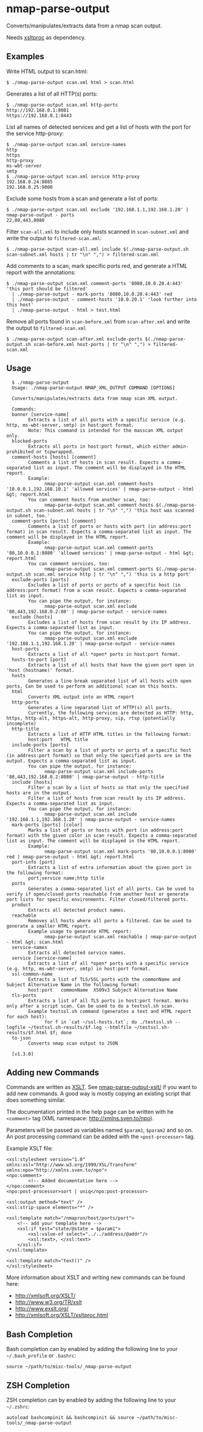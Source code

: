# nmap-parse-output

Converts/manipulates/extracts data from a nmap scan output.

Needs [xsltproc](http://xmlsoft.org/XSLT/xsltproc.html) as dependency.

## Examples

Write HTML output to scan.html:

    $ ./nmap-parse-output scan.xml html > scan.html

Generates a list of all HTTP(s) ports:

    $ ./nmap-parse-output scan.xml http-ports   
    http://192.168.0.1:8081
    https://192.168.0.1:8443

List all names of detected services and get a list of hosts with the port for the service http-proxy:

    $ ./nmap-parse-output scan.xml service-names
    http
    https
    http-proxy
    ms-wbt-server
    smtp
    $ ./nmap-parse-output scan.xml service http-proxy
    192.168.0.24:8085
    192.168.0.25:9000

Exclude some hosts from a scan and generate a list of ports:

    $ ./nmap-parse-output scan.xml exclude '192.168.1.1,192.168.1.20' | nmap-parse-output - ports
    22,80,443,8080

Filter `scan-all.xml` to include only hosts scanned in `scan-subnet.xml` and write the output to `filtered-scan.xml`:

    $ ./nmap-parse-output scan-all.xml include $(./nmap-parse-output.sh scan-subnet.xml hosts | tr "\n" ",") > filtered-scan.xml

Add comments to a scan, mark specific ports red, and generate a HTML report with the annotations:

    $ ./nmap-parse-output scan.xml comment-ports '8080,10.0.20.4:443' 'this port should be filtered'
      | ./nmap-parse-output - mark-ports '8080,10.0.20.4:443' red
      | ./nmap-parse-output - comment-hosts '10.0.20.1' 'look further into this host'
      | ./nmap-parse-output - html > test.html

Remove all ports found in `scan-before.xml` from `scan-after.xml` and write the output to `filtered-scan.xml`

    $ ./nmap-parse-output scan-after.xml exclude-ports $(./nmap-parse-output.sh scan-before.xml host-ports | tr "\n" ",") > filtered-scan.xml

## Usage

      $ ./nmap-parse-output
      Usage: ./nmap-parse-output NMAP_XML_OUTPUT COMMAND [OPTIONS]

      Converts/manipulates/extracts data from nmap scan XML output.

      Commands:
      banner [service-name]
            Extracts a list of all ports with a specific service (e.g. http, ms-wbt-server, smtp) in host:port format.
            Note: This command is intended for the masscan XML output only.
      blocked-ports 
            Extracts all ports in host:port format, which either admin-prohibited or tcpwrapped.
      comment-hosts [hosts] [comment]
            Comments a list of hosts in scan result. Expects a comma-separated list as input. The comment will be displayed in the HTML report.
            Example:
                  nmap-parse-output scan.xml comment-hosts '10.0.0.1,192.168.10.1' 'allowed services' | nmap-parse-output - html &gt; report.html
            You can comment hosts from another scan, too:
                  nmap-parse-output scan.xml comment-hosts $(./nmap-parse-output.sh scan-subnet.xml hosts | tr "\n" ",") 'this host was scanned in subnet, too.'
      comment-ports [ports] [comment]
            Comments a list of ports or hosts with port (in address:port format) in scan result. Expects a comma-separated list as input. The comment will be displayed in the HTML report.
            Example:
                  nmap-parse-output scan.xml comment-ports '80,10.0.0.1:8080' 'allowed services' | nmap-parse-output - html &gt; report.html
            You can comment services, too:
                  nmap-parse-output scan.xml comment-ports $(./nmap-parse-output.sh scan.xml service http | tr "\n" ",") 'this is a http port'
      exclude-ports [ports]
            Excludes a list of ports or ports of a specific host (in address:port format) from a scan result. Expects a comma-separated list as input.
            You can pipe the output, for instance:
                  nmap-parse-output scan.xml exclude '80,443,192.168.0.2:80' | nmap-parse-output - service-names
      exclude [hosts]
            Excludes a list of hosts from scan result by its IP address. Expects a comma-separated list as input.
            You can pipe the output, for instance:
                  nmap-parse-output scan.xml exclude '192.168.1.1,192.168.1.20' | nmap-parse-output - service-names
      host-ports 
            Extracts a list of all *open* ports in host:port format.
      hosts-to-port [port]
            Extracts a list of all hosts that have the given port open in 'host (hostname)' format.
      hosts 
            Generates a line break separated list of all hosts with open ports. Can be used to perform an additional scan on this hosts.
      html 
            Converts XML output into an HTML report
      http-ports 
            Generates a line separated list of HTTP(s) all ports.
            Currently, the following services are detected as HTTP: http, https, http-alt, https-alt, http-proxy, sip, rtsp (potentially incomplete)
      http-title 
            Extracts a list of HTTP HTML titles in the following format:
            host:port	HTML title
      include-ports [ports]
            Filter a scan by a list of ports or ports of a specific host (in address:port format) so that only the specified ports are in the output. Expects a comma-separated list as input.
            You can pipe the output, for instance:
                  nmap-parse-output scan.xml include-ports '80,443,192.168.0.2:8080' | nmap-parse-output - http-title
      include [hosts]
            Filter a scan by a list of hosts so that only the specified hosts are in the output.
            Filter a list of hosts from scan result by its IP address. Expects a comma-separated list as input.
            You can pipe the output, for instance:
                  nmap-parse-output scan.xml include '192.168.1.1,192.168.1.20' | nmap-parse-output - service-names
      mark-ports [ports] [color]
            Marks a list of ports or hosts with port (in address:port format) with the given color in scan result. Expects a comma-separated list as input. The comment will be displayed in the HTML report.
            Example:
                  nmap-parse-output scan.xml mark-ports '80,10.0.0.1:8080' red | nmap-parse-output - html &gt; report.html
      port-info [port]
            Extracts a list of extra information about the given port in the following format:
            port;service name;http title
      ports 
            Generates a comma-separated list of all ports. Can be used to verify if open/closed ports reachable from another host or generate port lists for specific environments. Filter closed/filtered ports.
      product 
            Extracts all detected product names.
      reachable 
            Removes all hosts where all ports a filtered. Can be used to generate a smaller HTML report.
            Example usage to generate HTML report:
                  nmap-parse-output scan.xml reachable | nmap-parse-output - html &gt; scan.html
      service-names 
            Extracts all detected service names.
      service [service-name]
            Extracts a list of all *open* ports with a specific service (e.g. http, ms-wbt-server, smtp) in host:port format.
      ssl-common-name 
            Extracts a list of TLS/SSL ports with the commonName and Subject Alternative Name in the following format:
            host:port	commonName	X509v3 Subject Alternative Name
      tls-ports 
            Extracts a list of all TLS ports in host:port format. Works only after a script scan. Can be used to do a testssl.sh scan.
            Example testssl.sh command (generates a text and HTML report for each host):
                  for f in `cat ~/ssl-hosts.txt`; do ./testssl.sh --logfile ~/testssl.sh-results/$f.log --htmlfile ~/testssl.sh-results/$f.html $f; done
      to-json 
            Converts nmap scan output to JSON

      [v1.3.0]


## Adding new Commands

Commands are written as [XSLT](https://en.wikipedia.org/wiki/XSLT). See [nmap-parse-output-xslt/](nmap-parse-output-xslt/) if you want to add new commands. A good way is mostly copying an existing script that does something similar.

The documentation printed in the help page can be written with he ``<comment>`` tag (XML namespace: http://xmlns.sven.to/npo).

Parameters will be passed as variables named ``$param1``, ``$param2`` and so on. An post processing command can be added with the ``<post-processor>`` tag.

Example XSLT file:

    <xsl:stylesheet version="1.0" xmlns:xsl="http://www.w3.org/1999/XSL/Transform" xmlns:npo="http://xmlns.sven.to/npo">
    <npo:comment>
            <!-- Added documentation here -->
    </npo:comment>
    <npo:post-processor>sort | uniq</npo:post-processor>
    
    <xsl:output method="text" />
    <xsl:strip-space elements="*" />
        
    <xsl:template match="/nmaprun/host/ports/port">
        <!-- add your template here -->
        <xsl:if test="state/@state = $param1">
            <xsl:value-of select="../../address/@addr"/>
            <xsl:text>, </xsl:text>
        </xsl:if>
    </xsl:template>
    
    <xsl:template match="text()" />
    </xsl:stylesheet>

More information about XSLT and writing new commands can be found here:
- http://xmlsoft.org/XSLT/
- http://www.w3.org/TR/xslt
- http://www.exslt.org/
- http://xmlsoft.org/XSLT/xsltproc.html

## Bash Completion

Bash completion can by enabled by adding the following line to your `~/.bash_profile` or `.bashrc`:

    source ~/path/to/misc-tools/_nmap-parse-output

## ZSH Completion

ZSH completion can by enabled by adding the following line to your `~/.zshrc`:

    autoload bashcompinit && bashcompinit && source ~/path/to/misc-tools/_nmap-parse-output